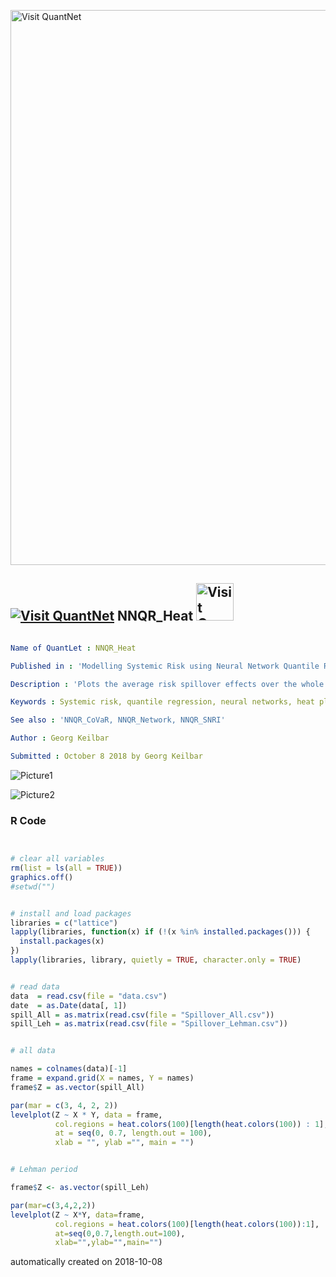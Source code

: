 [<img src="https://github.com/QuantLet/Styleguide-and-FAQ/blob/master/pictures/banner.png" width="888" alt="Visit QuantNet">](http://quantlet.de/)

## [<img src="https://github.com/QuantLet/Styleguide-and-FAQ/blob/master/pictures/qloqo.png" alt="Visit QuantNet">](http://quantlet.de/) **NNQR_Heat** [<img src="https://github.com/QuantLet/Styleguide-and-FAQ/blob/master/pictures/QN2.png" width="60" alt="Visit QuantNet 2.0">](http://quantlet.de/)

```yaml

Name of QuantLet : NNQR_Heat

Published in : 'Modelling Systemic Risk using Neural Network Quantile Regression'

Description : 'Plots the average risk spillover effects over the whole estimation period as well as over the period within three months of the Lehman bankruptcy.'

Keywords : Systemic risk, quantile regression, neural networks, heat plot

See also : 'NNQR_CoVaR, NNQR_Network, NNQR_SNRI'

Author : Georg Keilbar

Submitted : October 8 2018 by Georg Keilbar

```

![Picture1](Heat_ALL.jpg)

![Picture2](Heat_Lehman.jpg)

### R Code
```r


# clear all variables
rm(list = ls(all = TRUE))
graphics.off()
#setwd("")


# install and load packages
libraries = c("lattice")
lapply(libraries, function(x) if (!(x %in% installed.packages())) {
  install.packages(x)
})
lapply(libraries, library, quietly = TRUE, character.only = TRUE)


# read data
data  = read.csv(file = "data.csv")
date  = as.Date(data[, 1])
spill_All = as.matrix(read.csv(file = "Spillover_All.csv"))
spill_Leh = as.matrix(read.csv(file = "Spillover_Lehman.csv"))


# all data

names = colnames(data)[-1]
frame = expand.grid(X = names, Y = names)
frame$Z = as.vector(spill_All)

par(mar = c(3, 4, 2, 2))
levelplot(Z ~ X * Y, data = frame, 
          col.regions = heat.colors(100)[length(heat.colors(100)) : 1],
          at = seq(0, 0.7, length.out = 100),
          xlab = "", ylab ="", main = "")


# Lehman period

frame$Z <- as.vector(spill_Leh)

par(mar=c(3,4,2,2))
levelplot(Z ~ X*Y, data=frame, 
          col.regions = heat.colors(100)[length(heat.colors(100)):1],
          at=seq(0,0.7,length.out=100),
          xlab="",ylab="",main="")

```

automatically created on 2018-10-08